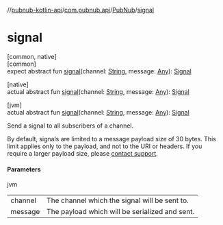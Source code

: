 //[pubnub-kotlin-api](../../../index.md)/[com.pubnub.api](../index.md)/[PubNub](index.md)/[signal](signal.md)

# signal

[common, native]\
[common]\
expect abstract fun [signal](signal.md)(channel: [String](https://kotlinlang.org/api/latest/jvm/stdlib/kotlin/-string/index.html), message: [Any](https://kotlinlang.org/api/latest/jvm/stdlib/kotlin/-any/index.html)): [Signal](../../com.pubnub.api.endpoints.pubsub/-signal/index.md)

[native]\
actual abstract fun [signal](signal.md)(channel: [String](https://kotlinlang.org/api/latest/jvm/stdlib/kotlin/-string/index.html), message: [Any](https://kotlinlang.org/api/latest/jvm/stdlib/kotlin/-any/index.html)): [Signal](../../com.pubnub.api.endpoints.pubsub/-signal/index.md)

[jvm]\
actual abstract fun [signal](signal.md)(channel: [String](https://kotlinlang.org/api/latest/jvm/stdlib/kotlin/-string/index.html), message: [Any](https://kotlinlang.org/api/latest/jvm/stdlib/kotlin/-any/index.html)): [Signal](../../com.pubnub.api.endpoints.pubsub/-signal/index.md)

Send a signal to all subscribers of a channel.

By default, signals are limited to a message payload size of 30 bytes. This limit applies only to the payload, and not to the URI or headers. If you require a larger payload size, please [contact support](mailto:support@pubnub.com).

#### Parameters

jvm

| | |
|---|---|
| channel | The channel which the signal will be sent to. |
| message | The payload which will be serialized and sent. |
